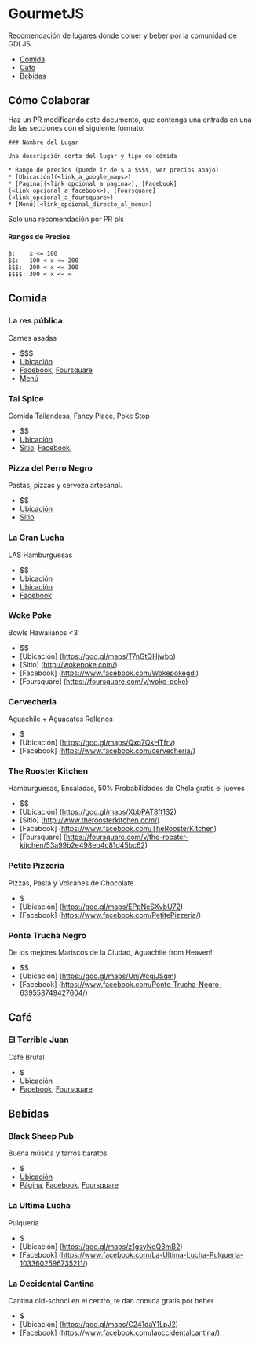 # GourmetJS

Recomendación de lugares donde comer y beber por la comunidad de GDLJS

* [Comida](#comida)
* [Café](#café)
* [Bebidas](#bebidas)

## Cómo Colaborar

Haz un PR modificando este documento, que contenga una entrada en una de las secciones con el siguiente formato:

```
### Nombre del Lugar

Una descripción corta del lugar y tipo de cómida

* Rango de precios (puede ir de $ a $$$$, ver precios abajo)
* [Ubicación](<link_a_google_maps>)
* [Pagina](<link_opcional_a_pagina>), [Facebook](<link_opcional_a_facebook>), [Foursquare](<link_opcional_a_foursquare>)
* [Menú](<link_opcional_directo_al_menu>)
```

Solo una recomendación por PR pls

#### Rangos de Precios

```
$:    x <= 100
$$:   100 < x <= 200
$$$:  200 < x <= 300
$$$$: 300 < x <= ∞
```

## Comida

### La res pública

Carnes asadas

* $$$
* [Ubicación](https://www.google.com/maps/place/Res+P%C3%BAblica/@20.667566,-103.370498,17z/data=!3m1!4b1!4m5!3m4!1s0x8428ae089cd2281f:0x81db134b8900f2bd!8m2!3d20.667566!4d-103.370498?hl=en)
* [Facebook](https://www.facebook.com/parrillalares), [Foursquare](https://es.foursquare.com/v/la-res-p%C3%BAblica/522e27b611d24147a607158b)
* [Menú](https://www.tripadvisor.com/LocationPhotoDirectLink-g150798-d7252182-i154007414-La_Res_Publica-Guadalajara_Guadalajara_Metropolitan_Area.html)

### Tai Spice

Comida Tailandesa, Fancy Place, Poke Stop 

* $$
* [Ubicación](https://www.google.com.mx/maps/place/Tai+Spice/@20.6814413,-103.419102,15z/data=!4m2!3m1!1s0x0:0x49e535650beb3643?sa=X&ved=0ahUKEwjMk9b7tqbPAhVr0oMKHTlZDg4Q_BIIfzAK)
* [Sitio](http://www.taispice.com/), [Facebook](https://www.facebook.com/pages/Tai-Spice-Restaurante-Bar/133360630032487),

### Pizza del Perro Negro 

Pastas, pizzas y cerveza artesanal.

* $$
* [Ubicación](https://www.google.com/maps/place/Pizza+del+Perro+Negro+Guadalajara/@20.6720193,-103.3701756,17z/data=!3m1!4b1!4m5!3m4!1s0x8428ae05a504c71f:0x5acedbf10a662c21!8m2!3d20.6720193!4d-103.3679869)
* [Sitio](http://www.pizzadelperronegro.com/)

### La Gran Lucha

LAS Hamburguesas

* $$
* [Ubicación](https://goo.gl/maps/1sqCr68uUPB2)
* [Ubicación](https://goo.gl/maps/G5epFCoeNy72)
* [Facebook](https://www.facebook.com/lagranluchamx/)

### Woke Poke

Bowls Hawaiianos <3

* $$
* [Ubicación] (https://goo.gl/maps/T7nGtQHjwbp)
* [Sitio] (http://wokepoke.com/)
* [Facebook] (https://www.facebook.com/Wokepokegdl)
* [Foursquare] (https://foursquare.com/v/woke-poke)


### Cervecheria

Aguachile + Aguacates Rellenos

* $
* [Ubicación] (https://goo.gl/maps/Qxo7QkHTfrv)
* [Facebook] (https://www.facebook.com/cervecheria/)


### The Rooster Kitchen

Hamburguesas, Ensaladas, 50% Probabilidades de Chela gratis el jueves

* $$
* [Ubicación] (https://goo.gl/maps/XbbPAT8ft1S2)
* [Sitio] (http://www.theroosterkitchen.com/)
* [Facebook] (https://www.facebook.com/TheRoosterKitchen)
* [Foursquare] (https://foursquare.com/v/the-rooster-kitchen/53a99b2e498eb4c81d45bc62)


### Petite Pizzeria

Pizzas, Pasta y Volcanes de Chocolate

* $
* [Ubicación] (https://goo.gl/maps/EPpNeSXvbU72)
* [Facebook] (https://www.facebook.com/PetitePizzeria/)

### Ponte Trucha Negro

De los mejores Mariscos de la Ciudad, Aguachile from Heaven!

* $$
* [Ubicación] (https://goo.gl/maps/UnjWcqjJSqm)
* [Facebook] (https://www.facebook.com/Ponte-Trucha-Negro-639558749427604/)

## Café

### El Terrible Juan

Café Brutal

* $
* [Ubicación](https://www.google.com/maps/place/El+Terrible+Juan+Caf%C3%A9/@20.6694248,-103.3675168,17z/data=!3m1!4b1!4m5!3m4!1s0x8428ae06a535bd89:0x1d7fdbe2c158ed3e!8m2!3d20.6694248!4d-103.3653228?hl=en)
* [Facebook](https://www.facebook.com/elterriblejuancafe/), [Foursquare](https://es.foursquare.com/v/el-terrible-juan/54d261c7498e80ec448f5d68)

## Bebidas

### Black Sheep Pub

Buena música y tarros baratos

* $
* [Ubicación](https://www.google.com/maps/place/Libertad+1850,+Americana,+44160+Guadalajara,+Jal.,+Mexico/@20.673146,-103.3657716,19z/data=!3m1!4b1!4m13!1m7!3m6!1s0x8428ae048ae5f7e5:0x91392e2b21a5441c!2sLibertad+1890,+Americana,+44160+Guadalajara,+Jal.,+Mexico!3b1!8m2!3d20.6731413!4d-103.3658735!3m4!1s0x8428ae0487e1ceef:0x42d75a601adde4d0!8m2!3d20.673146!4d-103.3652231?hl=en)
* [Página](http://www.theblacksheep.mx/), [Facebook](https://www.facebook.com/blacksheepgdl/), [Foursquare](https://es.foursquare.com/v/black-sheep/50dbd1a7e4b05e3a09a8ea81)

### La Ultima Lucha

Pulquería

* $
* [Ubicación] (https://goo.gl/maps/z1gsyNoQ3mB2)
* [Facebook] (https://www.facebook.com/La-Ultima-Lucha-Pulqueria-1033602596735211/)

### La Occidental Cantina

Cantina old-school en el centro, te dan comida gratis por beber

* $
* [Ubicación] (https://goo.gl/maps/C241daY1LpJ2)
* [Facebook] (https://www.facebook.com/laoccidentalcantina/)